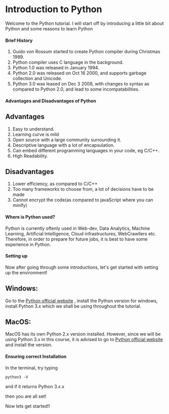 # Introduction to Python

Welcome to the Python tutorial. I will start off by introducing a little bit about Python and some reasons to learn Python

#### Brief History
1. Guido von Rossum started to create Python compiler during Christmas 1989.
2. Python compiler uses C language in the background. 
3. Python 1.0 was released in January 1994.
4. Python 2.0 was released on Oct 16 2000, and supports garbage collection and Unicode.
5. Python 3.0 was leased on Dec 3 2008, with changes to syntax as compared to Python 2.0, and lead to some incompatabilities. 


#### Advantages and Disadvantages of Python

## Advantages
1. Easy to understand.
2. Learning curve is mild
3. Open source with a large community surrounding it.
4. Descriptive language with a lot of encapsulation.
5. Can embed different programming languages in your code, eg C/C++.
6. High Readability.

## Disadvantages
1. Lower efficiency, as compared to C/C++
2. Too many frameworks to choose from, a lot of decisions have to be made
3. Cannot encrypt the code(as compared to javaScript where you can minify)


#### Where is Python used?

Python is currently oftenly used in Web-dev, Data Analytics, Machine Learning, Artificial Intelligence, Cloud infrastructures, WebCrawllers etc. Therefore, in order to prepare for future jobs, it is best to have some experience in Python. 



#### Setting up

Now after going through some introductions, let's get started with setting up the environment!

## Windows: 
Go to the [Python official website](https://www.python.org) , install the Python version for windows, install Python 3.x which we shall be using throughout the tutorial.

## MacOS:

MacOS has its own Python 2.x version installed. However, since we will be using Python 3.x in this course, it is advised to go to [Python official website](https://www.python.org) and install the version. 

#### Ensuring correct Installation

In the terminal, try typing 
```
python3 -V
```
and if it returns 
Python 3.x.x

then you are all set!

Now lets get started!!